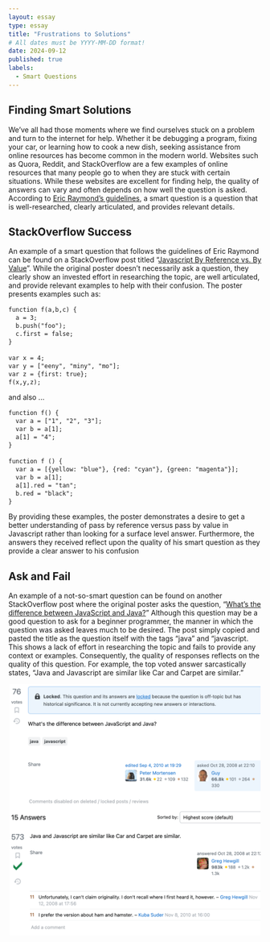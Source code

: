 ```yaml
---
layout: essay
type: essay
title: "Frustrations to Solutions"
# All dates must be YYYY-MM-DD format!
date: 2024-09-12
published: true
labels:
  - Smart Questions
---
```


## Finding Smart Solutions

We’ve all had those moments where we find ourselves stuck on a problem and turn to the internet for help. Whether it be debugging a program, fixing your car, or learning how to cook a new dish, seeking assistance from online resources has become common in the modern world. Websites such as Quora, Reddit, and StackOverflow are a few examples of online resources that many people go to when they are stuck with certain situations. While these websites are excellent for finding help, the quality of answers can vary and often depends on how well the question is asked. According to [Eric Raymond’s guidelines](http://www.catb.org/esr/faqs/smart-questions.html#stackoverflow), a smart question is a question that is well-researched, clearly articulated, and provides relevant details.

## StackOverflow Success

An example of a smart question that follows the guidelines of Eric Raymond can be found on a StackOverflow post titled “[Javascript By Reference vs. By Value](https://stackoverflow.com/questions/6605640/javascript-by-reference-vs-by-value)”. While the original poster doesn’t necessarily ask a question, they clearly show an invested effort in researching the topic, are well articulated, and provide relevant examples to help with their confusion. The poster presents examples such as:

```
function f(a,b,c) {
  a = 3;
  b.push("foo");
  c.first = false;
}

var x = 4;
var y = ["eeny", "miny", "mo"];
var z = {first: true};
f(x,y,z);
```

and also ...

```
function f() {
  var a = ["1", "2", "3"];
  var b = a[1];
  a[1] = "4";
}

function f () {
  var a = [{yellow: "blue"}, {red: "cyan"}, {green: "magenta"}];
  var b = a[1];
  a[1].red = "tan";
  b.red = "black";
}
```

By providing these examples, the poster demonstrates a desire to get a better understanding of pass by reference versus pass by value in Javascript rather than looking for a surface level answer. Furthermore, the answers they received reflect upon the quality of his smart question as they provide a clear answer to his confusion

## Ask and Fail

An example of a not-so-smart question can be found on another StackOverflow post where the original poster asks the question, “[What’s the difference between JavaScript and Java?](https://stackoverflow.com/questions/245062/whats-the-difference-between-javascript-and-java)” Although this question may be a good question to ask for a beginner programmer, the manner in which the question was asked leaves much to be desired. The post simply copied and pasted the title as the question itself with the tags “java” and “javascript. This shows a lack of effort in researching the topic and fails to provide any context or examples. Consequently, the quality of responses reflects on the quality of this question. For example, the top voted answer sarcastically states, “Java and Javascript are similar like Car and Carpet are similar.”

<p align="center">
  <img src="../img/smart-questions/not-so-smart-question.png" width="500px">
</p>
